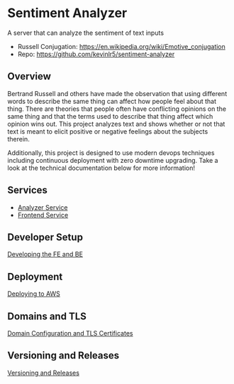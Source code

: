 # Sentiment Analyzer

A server that can analyze the sentiment of text inputs

- Russell Conjugation: https://en.wikipedia.org/wiki/Emotive_conjugation
- Repo: https://github.com/kevinlr5/sentiment-analyzer

## Overview

Bertrand Russell and others have made the observation that using different words to describe the same thing can affect how people feel about that thing. There are theories that people often have conflicting opinions on the same thing and that the terms used to describe that thing affect which opinion wins out. This project analyzes text and shows whether or not that text is meant to elicit positive or negative feelings about the subjects therein.

Additionally, this project is designed to use modern devops techniques including continuous deployment with zero downtime upgrading. Take a look at the technical documentation below for more information!

## Services

- [Analyzer Service](docs/analyzer.md)
- [Frontend Service](docs/frontend.md)

## Developer Setup

[Developing the FE and BE](docs/development.md)

## Deployment

[Deploying to AWS](docs/deployment.md)

## Domains and TLS

[Domain Configuration and TLS Certificates](docs/domainsandtls.md)

## Versioning and Releases

[Versioning and Releases](docs/versioning.md)